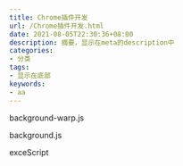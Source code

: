 ```yaml
---
title: Chrome插件开发
url: /Chrome插件开发.html
date: 2021-08-05T22:30:36+08:00
description: 摘要，显示在meta的description中
categories:
- 分类
tags:
- 显示在底部
keywords:
- aa
---
```


background-warp.js

background.js

exceScript